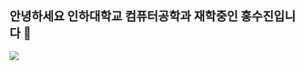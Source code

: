 ## 안녕하세요 인하대학교 컴퓨터공학과 재학중인 홍수진입니다 👋

<!--
**hongsujin2eeZyo/hongsujin2eeZyo** is a ✨ _special_ ✨ repository because its `README.md` (this file) appears on your GitHub profile.

Here are some ideas to get you started:

- 🔭 I’m currently working on ...
- 🌱 I’m currently learning ...
- 👯 I’m looking to collaborate on ...
- 🤔 I’m looking for help with ...
- 💬 Ask me about ...
- 📫 How to reach me: ...
- 😄 Pronouns: ...
- ⚡ Fun fact: ...
-->
<p>
  <a href="https://www.instagram.com/flood._.jin/">
    <img src="http://img.shields.io/badge/instagram-E4405F?style=flat-square&logo=instagram&logoColor=white"/>
  </a>
</p>
